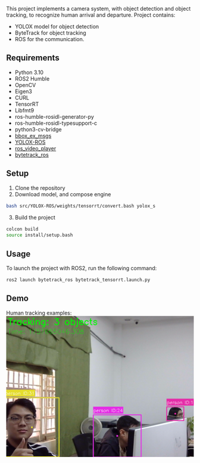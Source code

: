 This project implements a camera system, with object detection and object tracking, to recognize human arrival and departure. 
Project contains: 
- YOLOX model for object detection
- ByteTrack for object tracking
- ROS for the communication.
## Requirements
- Python 3.10
- ROS2 Humble
- OpenCV
- Eigen3
- CURL
- TensorRT
- Libfmt9
- ros-humble-rosidl-generator-py 
- ros-humble-rosidl-typesupport-c 
- python3-cv-bridge
- [bbox_ex_msgs](https://github.com/Ar-Ray-code/bbox_ex_msgs)
- [YOLOX-ROS](https://github.com/Ar-Ray-code/YOLOX-ROS)
- [ros_video_player](https://github.com/fateshelled/ros_video_player)
- [bytetrack_ros](https://github.com/fateshelled/bytetrack_ros)

## Setup
1. Clone the repository
2. Download model, and compose engine
```bash
bash src/YOLOX-ROS/weights/tensorrt/convert.bash yolox_s
```
3. Build the project
```bash
colcon build
source install/setup.bash
```
## Usage
To launch the project with ROS2, run the following command:
```bash
ros2 launch bytetrack_ros bytetrack_tensorrt.launch.py
```

## Demo
Human tracking examples:
![demo](assets/demo.png)
